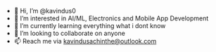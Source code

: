 - 👋 Hi, I’m @kavindus0
- 👀 I’m interested in AI/ML, Electronics and Mobile App Development
- 🌱 I’m currently learning everything what i dont know
- 💞️ I’m looking to collaborate on anyone
- 📫 Reach me via kavindusachinthe@outlook.com

<!---
kavindus0/kavindus0 is a ✨ special ✨ repository because its `README.md` (this file) appears on your GitHub profile.
You can click the Preview link to take a look at your changes.
--->

